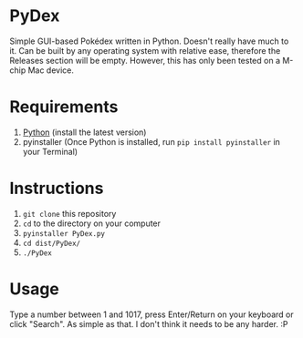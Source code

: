 # PyDex
Simple GUI-based Pokédex written in Python. Doesn't really have much to it. Can be built by any operating system with relative ease, therefore the Releases section will be empty. However, this has only been tested on a M-chip Mac device.

# Requirements
1. [Python](https://www.python.org/downloads/) (install the latest version)
2. pyinstaller (Once Python is installed, run `pip install pyinstaller` in your Terminal)

# Instructions
1. `git clone` this repository
2. `cd` to the directory on your computer
3. `pyinstaller PyDex.py`
4. `cd dist/PyDex/`
5. `./PyDex`

# Usage
Type a number between 1 and 1017, press Enter/Return on your keyboard or click "Search". As simple as that. I don't think it needs to be any harder. :P
